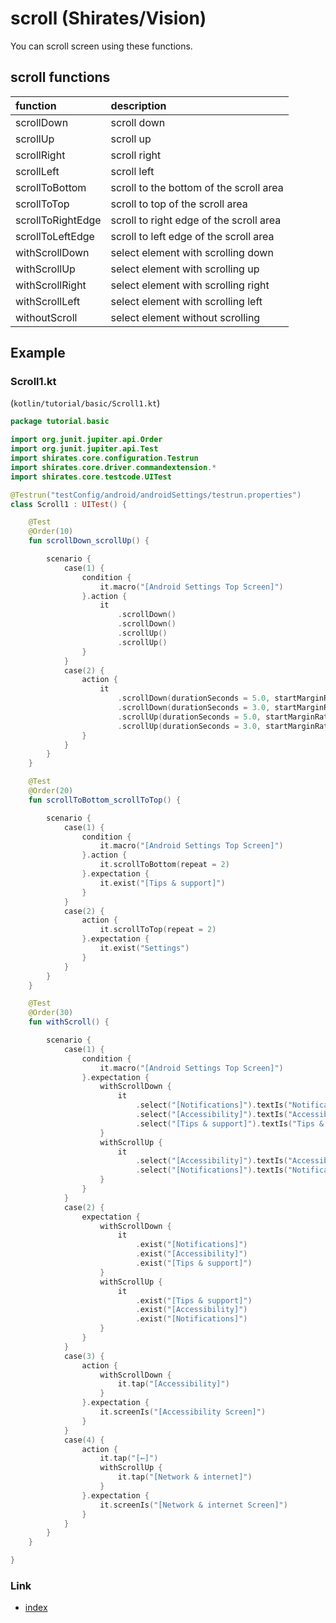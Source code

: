# scroll (Shirates/Vision)

You can scroll screen using these functions.

## scroll functions

| function          | description                             |
|:------------------|:----------------------------------------|
| scrollDown        | scroll down                             |
| scrollUp          | scroll up                               |
| scrollRight       | scroll right                            |
| scrollLeft        | scroll left                             |
| scrollToBottom    | scroll to the bottom of the scroll area |
| scrollToTop       | scroll to top of the scroll area        |
| scrollToRightEdge | scroll to right edge of the scroll area |
| scrollToLeftEdge  | scroll to left edge of the scroll area  |
| withScrollDown    | select element with scrolling down      |
| withScrollUp      | select element with scrolling up        |
| withScrollRight   | select element with scrolling right     |
| withScrollLeft    | select element with scrolling left      |
| withoutScroll     | select element without scrolling        |

## Example

### Scroll1.kt

(`kotlin/tutorial/basic/Scroll1.kt`)

```kotlin
package tutorial.basic

import org.junit.jupiter.api.Order
import org.junit.jupiter.api.Test
import shirates.core.configuration.Testrun
import shirates.core.driver.commandextension.*
import shirates.core.testcode.UITest

@Testrun("testConfig/android/androidSettings/testrun.properties")
class Scroll1 : UITest() {

    @Test
    @Order(10)
    fun scrollDown_scrollUp() {

        scenario {
            case(1) {
                condition {
                    it.macro("[Android Settings Top Screen]")
                }.action {
                    it
                        .scrollDown()
                        .scrollDown()
                        .scrollUp()
                        .scrollUp()
                }
            }
            case(2) {
                action {
                    it
                        .scrollDown(durationSeconds = 5.0, startMarginRatio = 0.1)
                        .scrollDown(durationSeconds = 3.0, startMarginRatio = 0.3)
                        .scrollUp(durationSeconds = 5.0, startMarginRatio = 0.1)
                        .scrollUp(durationSeconds = 3.0, startMarginRatio = 0.3)
                }
            }
        }
    }

    @Test
    @Order(20)
    fun scrollToBottom_scrollToTop() {

        scenario {
            case(1) {
                condition {
                    it.macro("[Android Settings Top Screen]")
                }.action {
                    it.scrollToBottom(repeat = 2)
                }.expectation {
                    it.exist("[Tips & support]")
                }
            }
            case(2) {
                action {
                    it.scrollToTop(repeat = 2)
                }.expectation {
                    it.exist("Settings")
                }
            }
        }
    }

    @Test
    @Order(30)
    fun withScroll() {

        scenario {
            case(1) {
                condition {
                    it.macro("[Android Settings Top Screen]")
                }.expectation {
                    withScrollDown {
                        it
                            .select("[Notifications]").textIs("Notifications")
                            .select("[Accessibility]").textIs("Accessibility")
                            .select("[Tips & support]").textIs("Tips & support")
                    }
                    withScrollUp {
                        it
                            .select("[Accessibility]").textIs("Accessibility")
                            .select("[Notifications]").textIs("Notifications")
                    }
                }
            }
            case(2) {
                expectation {
                    withScrollDown {
                        it
                            .exist("[Notifications]")
                            .exist("[Accessibility]")
                            .exist("[Tips & support]")
                    }
                    withScrollUp {
                        it
                            .exist("[Tips & support]")
                            .exist("[Accessibility]")
                            .exist("[Notifications]")
                    }
                }
            }
            case(3) {
                action {
                    withScrollDown {
                        it.tap("[Accessibility]")
                    }
                }.expectation {
                    it.screenIs("[Accessibility Screen]")
                }
            }
            case(4) {
                action {
                    it.tap("[←]")
                    withScrollUp {
                        it.tap("[Network & internet]")
                    }
                }.expectation {
                    it.screenIs("[Network & internet Screen]")
                }
            }
        }
    }

}
```

### Link

- [index](../../../../index.md)

